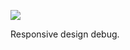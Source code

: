 ![](https://db-feed.s3.amazonaws.com/legacy/shot-2020-09-10_20-53-32-1599785663.png)

Responsive design debug.
